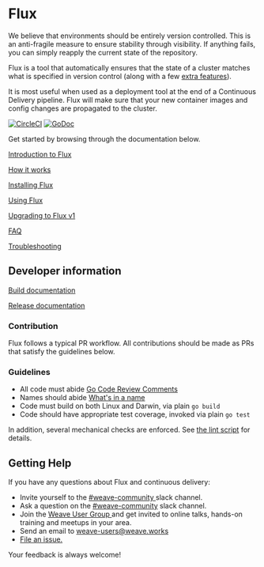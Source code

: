 # Flux

We believe that environments should be entirely version
controlled. This is an anti-fragile measure to ensure stability
through visibility. If anything fails, you can simply reapply the
current state of the repository.

Flux is a tool that automatically ensures that the state of a cluster
matches what is specified in version control (along with a few
[extra features](/site/how-it-works.md)).

It is most useful when used as a deployment tool at the end of a
Continuous Delivery pipeline. Flux will make sure that your new
container images and config changes are propagated to the cluster.

[![CircleCI](https://circleci.com/gh/weaveworks/flux.svg?style=svg)](https://circleci.com/gh/weaveworks/flux)
[![GoDoc](https://godoc.org/github.com/weaveworks/flux?status.svg)](https://godoc.org/github.com/weaveworks/flux)

Get started by browsing through the documentation below.

[Introduction to Flux](/site/introduction.md)

[How it works](/site/how-it-works.md)

[Installing Flux](/site/installing.md)

[Using Flux](/site/using.md)

[Upgrading to Flux v1](/site/upgrading-to-1.0.md)

[FAQ](/site/faq.md)

[Troubleshooting](/site/troubleshooting.md)

## Developer information

[Build documentation](/site/building.md)

[Release documentation](/internal_docs/releasing.md)

### Contribution

Flux follows a typical PR workflow.
All contributions should be made as PRs that satisfy the guidelines below.

### Guidelines

- All code must abide [Go Code Review Comments](https://github.com/golang/go/wiki/CodeReviewComments)
- Names should abide [What's in a name](https://talks.golang.org/2014/names.slide#1)
- Code must build on both Linux and Darwin, via plain `go build`
- Code should have appropriate test coverage, invoked via plain `go test`

In addition, several mechanical checks are enforced.
See [the lint script](/lint) for details.

## <a name="help"></a>Getting Help

If you have any questions about Flux and continuous delivery:

- Invite yourself to the <a href="https://weaveworks.github.io/community-slack/" target="_blank"> #weave-community </a> slack channel.
- Ask a question on the <a href="https://weave-community.slack.com/messages/general/"> #weave-community</a> slack channel.
- Join the <a href="https://www.meetup.com/pro/Weave/"> Weave User Group </a> and get invited to online talks, hands-on training and meetups in your area.
- Send an email to <a href="mailto:weave-users@weave.works">weave-users@weave.works</a>
- <a href="https://github.com/weaveworks/flux/issues/new">File an issue.</a>

Your feedback is always welcome!

